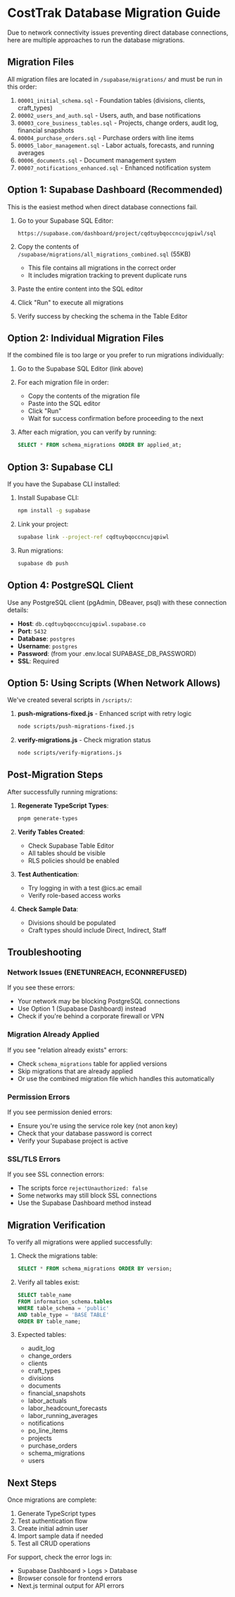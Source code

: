 # CostTrak Database Migration Guide

Due to network connectivity issues preventing direct database connections, here are multiple approaches to run the database migrations.

## Migration Files

All migration files are located in `/supabase/migrations/` and must be run in this order:

1. `00001_initial_schema.sql` - Foundation tables (divisions, clients, craft_types)
2. `00002_users_and_auth.sql` - Users, auth, and base notifications
3. `00003_core_business_tables.sql` - Projects, change orders, audit log, financial snapshots
4. `00004_purchase_orders.sql` - Purchase orders with line items
5. `00005_labor_management.sql` - Labor actuals, forecasts, and running averages
6. `00006_documents.sql` - Document management system
7. `00007_notifications_enhanced.sql` - Enhanced notification system

## Option 1: Supabase Dashboard (Recommended)

This is the easiest method when direct database connections fail.

1. Go to your Supabase SQL Editor:
   ```
   https://supabase.com/dashboard/project/cqdtuybqoccncujqpiwl/sql
   ```

2. Copy the contents of `/supabase/migrations/all_migrations_combined.sql` (55KB)
   - This file contains all migrations in the correct order
   - It includes migration tracking to prevent duplicate runs

3. Paste the entire content into the SQL editor

4. Click "Run" to execute all migrations

5. Verify success by checking the schema in the Table Editor

## Option 2: Individual Migration Files

If the combined file is too large or you prefer to run migrations individually:

1. Go to the Supabase SQL Editor (link above)

2. For each migration file in order:
   - Copy the contents of the migration file
   - Paste into the SQL editor
   - Click "Run"
   - Wait for success confirmation before proceeding to the next

3. After each migration, you can verify by running:
   ```sql
   SELECT * FROM schema_migrations ORDER BY applied_at;
   ```

## Option 3: Supabase CLI

If you have the Supabase CLI installed:

1. Install Supabase CLI:
   ```bash
   npm install -g supabase
   ```

2. Link your project:
   ```bash
   supabase link --project-ref cqdtuybqoccncujqpiwl
   ```

3. Run migrations:
   ```bash
   supabase db push
   ```

## Option 4: PostgreSQL Client

Use any PostgreSQL client (pgAdmin, DBeaver, psql) with these connection details:

- **Host**: `db.cqdtuybqoccncujqpiwl.supabase.co`
- **Port**: `5432`
- **Database**: `postgres`
- **Username**: `postgres`
- **Password**: (from your .env.local SUPABASE_DB_PASSWORD)
- **SSL**: Required

## Option 5: Using Scripts (When Network Allows)

We've created several scripts in `/scripts/`:

1. **push-migrations-fixed.js** - Enhanced script with retry logic
   ```bash
   node scripts/push-migrations-fixed.js
   ```

2. **verify-migrations.js** - Check migration status
   ```bash
   node scripts/verify-migrations.js
   ```

## Post-Migration Steps

After successfully running migrations:

1. **Regenerate TypeScript Types**:
   ```bash
   pnpm generate-types
   ```

2. **Verify Tables Created**:
   - Check Supabase Table Editor
   - All tables should be visible
   - RLS policies should be enabled

3. **Test Authentication**:
   - Try logging in with a test @ics.ac email
   - Verify role-based access works

4. **Check Sample Data**:
   - Divisions should be populated
   - Craft types should include Direct, Indirect, Staff

## Troubleshooting

### Network Issues (ENETUNREACH, ECONNREFUSED)

If you see these errors:
- Your network may be blocking PostgreSQL connections
- Use Option 1 (Supabase Dashboard) instead
- Check if you're behind a corporate firewall or VPN

### Migration Already Applied

If you see "relation already exists" errors:
- Check `schema_migrations` table for applied versions
- Skip migrations that are already applied
- Or use the combined migration file which handles this automatically

### Permission Errors

If you see permission denied errors:
- Ensure you're using the service role key (not anon key)
- Check that your database password is correct
- Verify your Supabase project is active

### SSL/TLS Errors

If you see SSL connection errors:
- The scripts force `rejectUnauthorized: false`
- Some networks may still block SSL connections
- Use the Supabase Dashboard method instead

## Migration Verification

To verify all migrations were applied successfully:

1. Check the migrations table:
   ```sql
   SELECT * FROM schema_migrations ORDER BY version;
   ```

2. Verify all tables exist:
   ```sql
   SELECT table_name 
   FROM information_schema.tables 
   WHERE table_schema = 'public' 
   AND table_type = 'BASE TABLE'
   ORDER BY table_name;
   ```

3. Expected tables:
   - audit_log
   - change_orders
   - clients
   - craft_types
   - divisions
   - documents
   - financial_snapshots
   - labor_actuals
   - labor_headcount_forecasts
   - labor_running_averages
   - notifications
   - po_line_items
   - projects
   - purchase_orders
   - schema_migrations
   - users

## Next Steps

Once migrations are complete:

1. Generate TypeScript types
2. Test authentication flow
3. Create initial admin user
4. Import sample data if needed
5. Test all CRUD operations

For support, check the error logs in:
- Supabase Dashboard > Logs > Database
- Browser console for frontend errors
- Next.js terminal output for API errors